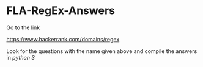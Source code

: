 # FLA-RegEx-Answers

Go to the link

https://www.hackerrank.com/domains/regex

Look for the questions with the name given above and compile the answers in *python 3*
